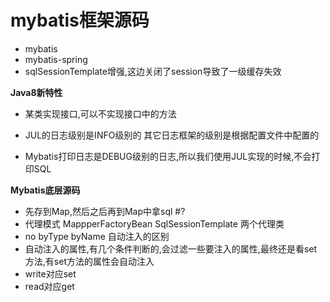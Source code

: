 # mybatis框架源码

- mybatis
- mybatis-spring
- sqlSessionTemplate增强,这边关闭了session导致了一级缓存失效

**Java8新特性**

- 某类实现接口,可以不实现接口中的方法

- JUL的日志级别是INFO级别的 其它日志框架的级别是根据配置文件中配置的
- Mybatis打印日志是DEBUG级别的日志,所以我们使用JUL实现的时候,不会打印SQL

**Mybatis底层源码**

- 先存到Map,然后之后再到Map中拿sql #?
- 代理模式 MappperFactoryBean SqlSessionTemplate 两个代理类
- no byType byName 自动注入的区别
- 自动注入的属性,有几个条件判断的,会过滤一些要注入的属性,最终还是看set方法,有set方法的属性会自动注入
- write对应set
- read对应get